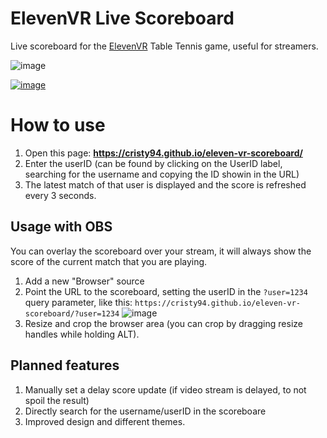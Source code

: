 # ElevenVR Live Scoreboard
Live scoreboard for the [ElevenVR](https://www.elevenvr.net/) Table Tennis game, useful for streamers.

![image](https://user-images.githubusercontent.com/1384885/117728875-531ff900-b1ea-11eb-99ce-4bf4f6f7642b.png)


[![image](https://user-images.githubusercontent.com/1384885/117722672-a5a8e780-b1e1-11eb-9975-9155c081cb4d.png)](https://cristy94.github.io/eleven-vr-scoreboard/)

# How to use

1. Open this page: **https://cristy94.github.io/eleven-vr-scoreboard/**
2. Enter the userID (can be found by clicking on the UserID label, searching for the username and copying the ID showin in the URL)
3. The latest match of that user is displayed and the score is refreshed every 3 seconds.


## Usage with OBS

You can overlay the scoreboard over your stream, it will always show the score of the current match that you are playing.

1. Add a new "Browser" source
2. Point the URL to the scoreboard, setting the userID in the `?user=1234` query parameter, like this:
`https://cristy94.github.io/eleven-vr-scoreboard/?user=1234`
![image](https://user-images.githubusercontent.com/1384885/117724984-cd4d7f00-b1e4-11eb-9d2f-63a90de5a0bc.png)  
3. Resize and crop the browser area (you can crop by dragging resize handles while holding ALT).


## Planned features

1. Manually set a delay score update (if video stream is delayed, to not spoil the result)
2. Directly search for the username/userID in the scoreboare
3. Improved design and different themes.
